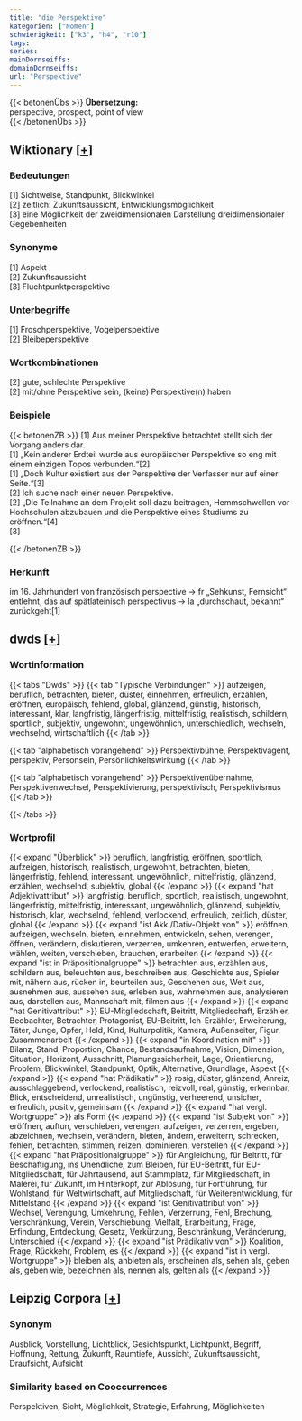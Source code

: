 ```yaml
---
title: "die Perspektive"
kategorien: ["Nomen"]
schwierigkeit: ["k3", "h4", "r10"]
tags:
series:
mainDornseiffs:
domainDornseiffs:
url: "Perspektive"
---
```


{{< betonenÜbs >}}
**Übersetzung:**  
perspective, prospect, point of view  
{{< /betonenÜbs >}}

## Wiktionary [[+](https://de.wiktionary.org/wiki/Perspektive)]

### Bedeutungen
[1] Sichtweise, Standpunkt, Blickwinkel  
[2] zeitlich: Zukunftsaussicht, Entwicklungsmöglichkeit  
[3] eine Möglichkeit der zweidimensionalen Darstellung dreidimensionaler Gegebenheiten  

### Synonyme
[1] Aspekt  
[2] Zukunftsaussicht  
[3] Fluchtpunktperspektive  

### Unterbegriffe
[1] Froschperspektive, Vogelperspektive  
[2] Bleibeperspektive  

### Wortkombinationen
[2] gute, schlechte Perspektive  
[2] mit/ohne Perspektive sein, (keine) Perspektive(n) haben  

### Beispiele
{{< betonenZB >}}
[1] Aus meiner Perspektive betrachtet stellt sich der Vorgang anders dar.  
[1] „Kein anderer Erdteil wurde aus europäischer Perspektive so eng mit einem einzigen Topos verbunden.“[2]  
[1] „Doch Kultur existiert aus der Perspektive der Verfasser nur auf einer Seite.“[3]  
[2] Ich suche nach einer neuen Perspektive.  
[2] „Die Teilnahme an dem Projekt soll dazu beitragen, Hemmschwellen vor Hochschulen abzubauen und die Perspektive eines Studiums zu eröffnen.“[4]  
[3]  

{{< /betonenZB >}}
### Herkunft
im 16. Jahrhundert von französisch perspective → fr „Sehkunst, Fernsicht“ entlehnt, das auf spätlateinisch perspectivus → la „durchschaut, bekannt“ zurückgeht[1]  



## dwds [[+](https://www.dwds.de/wb/Perspektive)]

### Wortinformation
{{< tabs "Dwds" >}}
{{< tab "Typische Verbindungen" >}}
aufzeigen, beruflich, betrachten, bieten, düster, einnehmen, erfreulich, erzählen, eröffnen, europäisch, fehlend, global, glänzend, günstig, historisch, interessant, klar, langfristig, längerfristig, mittelfristig, realistisch, schildern, sportlich, subjektiv, ungewohnt, ungewöhnlich, unterschiedlich, wechseln, wechselnd, wirtschaftlich
{{< /tab >}}

{{< tab "alphabetisch vorangehend" >}}
Perspektivbühne, Perspektivagent, perspektiv, Personsein, Persönlichkeitswirkung
{{< /tab >}}

{{< tab "alphabetisch vorangehend" >}}
Perspektivenübernahme, Perspektivenwechsel, Perspektivierung, perspektivisch, Perspektivismus
{{< /tab >}}

{{< /tabs >}}

### Wortprofil
{{< expand "Überblick" >}} beruflich, langfristig, eröffnen, sportlich, aufzeigen, historisch, realistisch, ungewohnt, betrachten, bieten, längerfristig, fehlend, interessant, ungewöhnlich, mittelfristig, glänzend, erzählen, wechselnd, subjektiv, global {{< /expand >}}
{{< expand "hat Adjektivattribut" >}} langfristig, beruflich, sportlich, realistisch, ungewohnt, längerfristig, mittelfristig, interessant, ungewöhnlich, glänzend, subjektiv, historisch, klar, wechselnd, fehlend, verlockend, erfreulich, zeitlich, düster, global {{< /expand >}}
{{< expand "ist Akk./Dativ-Objekt von" >}} eröffnen, aufzeigen, wechseln, bieten, einnehmen, entwickeln, sehen, verengen, öffnen, verändern, diskutieren, verzerren, umkehren, entwerfen, erweitern, wählen, weiten, verschieben, brauchen, erarbeiten {{< /expand >}}
{{< expand "ist in Präpositionalgruppe" >}} betrachten aus, erzählen aus, schildern aus, beleuchten aus, beschreiben aus, Geschichte aus, Spieler mit, nähern aus, rücken in, beurteilen aus, Geschehen aus, Welt aus, ausnehmen aus, aussehen aus, erleben aus, wahrnehmen aus, analysieren aus, darstellen aus, Mannschaft mit, filmen aus {{< /expand >}}
{{< expand "hat Genitivattribut" >}} EU-Mitgliedschaft, Beitritt, Mitgliedschaft, Erzähler, Beobachter, Betrachter, Protagonist, EU-Beitritt, Ich-Erzähler, Erweiterung, Täter, Junge, Opfer, Held, Kind, Kulturpolitik, Kamera, Außenseiter, Figur, Zusammenarbeit {{< /expand >}}
{{< expand "in Koordination mit" >}} Bilanz, Stand, Proportion, Chance, Bestandsaufnahme, Vision, Dimension, Situation, Horizont, Ausschnitt, Planungssicherheit, Lage, Orientierung, Problem, Blickwinkel, Standpunkt, Optik, Alternative, Grundlage, Aspekt {{< /expand >}}
{{< expand "hat Prädikativ" >}} rosig, düster, glänzend, Anreiz, ausschlaggebend, verlockend, realistisch, reizvoll, real, günstig, erkennbar, Blick, entscheidend, unrealistisch, ungünstig, verheerend, unsicher, erfreulich, positiv, gemeinsam {{< /expand >}}
{{< expand "hat vergl. Wortgruppe" >}} als Form {{< /expand >}}
{{< expand "ist Subjekt von" >}} eröffnen, auftun, verschieben, verengen, aufzeigen, verzerren, ergeben, abzeichnen, wechseln, verändern, bieten, ändern, erweitern, schrecken, fehlen, betrachten, stimmen, reizen, dominieren, verstellen {{< /expand >}}
{{< expand "hat Präpositionalgruppe" >}} für Angleichung, für Beitritt, für Beschäftigung, ins Unendliche, zum Bleiben, für EU-Beitritt, für EU-Mitgliedschaft, für Jahrtausend, auf Stammplatz, für Mitgliedschaft, in Malerei, für Zukunft, im Hinterkopf, zur Ablösung, für Fortführung, für Wohlstand, für Weltwirtschaft, auf Mitgliedschaft, für Weiterentwicklung, für Mittelstand {{< /expand >}}
{{< expand "ist Genitivattribut von" >}} Wechsel, Verengung, Umkehrung, Fehlen, Verzerrung, Fehl, Brechung, Verschränkung, Verein, Verschiebung, Vielfalt, Erarbeitung, Frage, Erfindung, Entdeckung, Gesetz, Verkürzung, Beschränkung, Veränderung, Unterschied {{< /expand >}}
{{< expand "ist Prädikativ von" >}} Koalition, Frage, Rückkehr, Problem, es {{< /expand >}}
{{< expand "ist in vergl. Wortgruppe" >}} bleiben als, anbieten als, erscheinen als, sehen als, geben als, geben wie, bezeichnen als, nennen als, gelten als {{< /expand >}}

## Leipzig Corpora [[+](https://corpora.uni-leipzig.de/en/res?word=Perspektive&corpusId=deu_newscrawl-public_2018)]


### Synonym
Ausblick, Vorstellung, Lichtblick, Gesichtspunkt, Lichtpunkt, Begriff, Hoffnung, Rettung, Zukunft, Raumtiefe, Aussicht, Zukunftsaussicht, Draufsicht, Aufsicht


### Similarity based on Cooccurrences
Perspektiven, Sicht, Möglichkeit, Strategie, Erfahrung, Möglichkeiten

